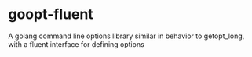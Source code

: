 # goopt-fluent
A golang command line options library similar in behavior to getopt_long, with a fluent interface for defining options
